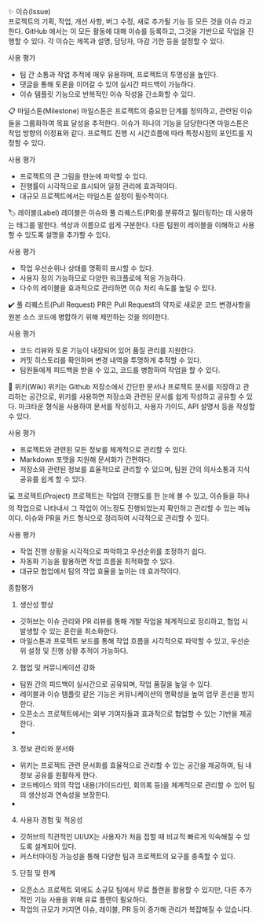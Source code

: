 ✨ 이슈(Issue) <br/>
프로젝트의 기획, 작업, 개선 사항, 버그 수정, 새로 추가될 기능 등 모든 것을 이슈 라고 한다. GitHub 에서는 이 모든 활동에 대해 이슈를 등록하고, 그것을 기반으로 작업을 진행할 수 있다. 각 이슈는 제목과 설명, 담당자, 마감 기한 등을 설정할 수 있다.

사용 평가
- 팀 간 소통과 작업 추적에 매우 유용하며, 프로젝트의 투명성을 높인다.
- 댓글을 통해 토론을 이어갈 수 있어 실시간 피드백이 가능하다.
- 이슈 템플릿 기능으로 반복적인 이슈 작성을 간소화할 수 있다.


📋 마일스톤(Milestone)
마일스톤은 프로젝트의 중요한 단계를 정의하고, 관련된 이슈들을 그룹화하여 목표 달성을 추적한다.
이슈가 하나의 기능을 담당한다면 마일스톤은 작업 방향의 이정표와 같다. 프로젝트 진행 시 시간흐름에 따라 특정시점의 포인트를 지정할 수 있다. 

사용 평가
- 프로젝트의 큰 그림을 한눈에 파악할 수 있다.
- 진행률이 시각적으로 표시되어 일정 관리에 효과적이다.
- 대규모 프로젝트에서는 마일스톤 설정이 필수적이다.


🏷️ 레이블(Label)
레이블은 이슈와 풀 리퀘스트(PR)를 분류하고 필터링하는 데 사용하는 태그를 말한다. 색상과 이름으로 쉽게 구분한다.
다른 팀원이 레이블을 이해하고 사용할 수 있도록 설명을 추가할 수 있다.

사용 평가
- 작업 우선순위나 상태를 명확히 표시할 수 있다.
- 사용자 정의 가능하므로 다양한 워크플로에 적응 가능하다.
- 다수의 레이블을 효과적으로 관리하면 이슈 처리 속도를 높일 수 있다.


✔️ 풀 리퀘스트(Pull Request)
PR은 Pull Request의 약자로 새로운 코드 변경사항을 원본 소스 코드에 병합하기 위해 제안하는 것을 의미한다.

사용 평가
- 코드 리뷰와 토론 기능이 내장되어 있어 품질 관리를 지원한다.
- 커밋 히스토리를 확인하며 변경 내역을 투명하게 추적할 수 있다.
- 팀원들에게 피드백을 받을 수 있고, 코드를 병합하여 작업을 할 수 있다. 


📖 위키(Wiki)
위키는 Github 저장소에서 간단한 문서나 프로젝트 문서를 저장하고 관리하는 공간으로, 위키를 사용하면 저장소와 관련된 문서를 쉽게 작성하고 공유할 수 있다. 마크타운 형식을 사용하여 문서를 작성하고, 사용자 가이드, API 설명서 등을 작성할 수 있다.

사용 평가
- 프로젝트와 관련된 모든 정보를 체계적으로 관리할 수 있다.
- Markdown 포맷을 지원해 문서화가 간편하다.
- 저장소와 관련된 정보를 효율적으로 관리할 수 있으며, 팀원 간의 의사소통과 지식 공유를 쉽게 할 수 있다.


💻 프로젝트(Project)
프로젝트는 작업의 진행도를 한 눈에 볼 수 있고, 이슈들을 하나의 작업으로 나타내서 그 작업이 어느정도 진행되었는지 확인하고 관리할 수 있는 메뉴이다. 이슈와 PR을 카드 형식으로 정리하여 시각적으로 관리할 수 있다.

사용 평가
- 작업 진행 상황을 시각적으로 파악하고 우선순위를 조정하기 쉽다.
- 자동화 기능을 활용하면 작업 흐름을 최적화할 수 있다.
- 대규모 협업에서 팀의 작업 효율을 높이는 데 효과적이다.



종합평가 

1. 생산성 향상
- 깃허브는 이슈 관리와 PR 리뷰를 통해 개발 작업을 체계적으로 정리하고, 협업 시 발생할 수 있는 혼란을 최소화한다.
- 마일스톤과 프로젝트 보드를 통해 작업 흐름을 시각적으로 파악할 수 있고, 우선순위 설정 및 진행 상황 추적이 가능하다.

2. 협업 및 커뮤니케이션 강화
- 팀원 간의 피드백이 실시간으로 공유되며, 작업 품질을 높일 수 있다.
- 레이블과 이슈 템플릿 같은 기능은 커뮤니케이션의 명확성을 높여 업무 혼선을 방지한다.
- 오픈소스 프로젝트에서는 외부 기여자들과 효과적으로 협업할 수 있는 기반을 제공한다.
- 
3. 정보 관리와 문서화
- 위키는 프로젝트 관련 문서화를 효율적으로 관리할 수 있는 공간을 제공하여, 팀 내 정보 공유를 원활하게 한다.
- 코드베이스 외의 작업 내용(가이드라인, 회의록 등)을 체계적으로 관리할 수 있어 팀의 생산성과 연속성을 보장한다.
- 
4. 사용자 경험 및 적응성
- 깃허브의 직관적인 UI/UX는 사용자가 처음 접할 때 비교적 빠르게 익숙해질 수 있도록 설계되어 있다.
- 커스터마이징 가능성을 통해 다양한 팀과 프로젝트의 요구를 충족할 수 있다.

5. 단점 및 한계
- 오픈소스 프로젝트 외에도 소규모 팀에서 무료 플랜을 활용할 수 있지만, 다른 추가적인 기능 사용을 위해 유료 플랜이 필요하다.
- 작업의 규모가 커지면 이슈, 레이블, PR 등이 증가해 관리가 복잡해질 수 있습니다.
